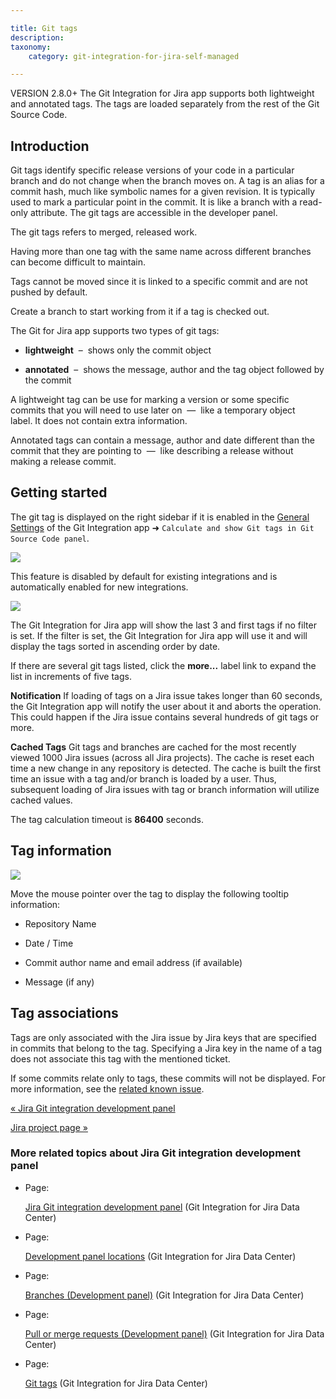 ```yaml
---

title: Git tags
description:
taxonomy:
    category: git-integration-for-jira-self-managed

---
```

VERSION 2.8.0+ The Git Integration for Jira app supports both lightweight and annotated tags. The tags are loaded separately from the rest of the Git Source Code.

## Introduction

Git tags identify specific release versions of your code in a particular branch and do not change when the branch moves on. A tag is an alias for a commit hash, much like symbolic names for a given revision. It is typically used to mark a particular point in the commit. It is like a branch with a read-only attribute. The git tags are accessible in the developer panel.

The git tags refers to merged, released work.

Having more than one tag with the same name across different branches can become difficult to maintain.


Tags cannot be moved since it is linked to a specific commit and are not pushed by default. 

Create a branch to start working from it if a tag is checked out.


The Git for Jira app supports two types of git tags:

*   **lightweight**  –  shows only the commit object

*   **annotated**  –  shows the message, author and the tag object followed by the commit


A lightweight tag can be use for marking a version or some specific commits that you will need to use later on  —  like a temporary object label. It does not contain extra information.

Annotated tags can contain a message, author and date different than the commit that they are pointing to  —  like describing a release without making a release commit.

## Getting started

The git tag is displayed on the right sidebar if it is enabled in the [General Settings](/wiki/spaces/GIJDC/pages/1207795905) of the Git Integration app ➜ `Calculate and show Git tags in Git Source Code panel`.

![](https://bigbrassband.atlassian.net/wiki/download/thumbnails/1930399204/dev-panel-git-tags-gen-cfg-setting.png?version=1&modificationDate=1630642925378&cacheVersion=1&api=v2&width=550&height=68)

This feature is disabled by default for existing integrations and is automatically enabled for new integrations.

![](https://bigbrassband.atlassian.net/wiki/download/attachments/1930399204/git-tags-example.png?version=1&modificationDate=1630642926089&cacheVersion=1&api=v2)

The Git Integration for Jira app will show the last 3 and first tags if no filter is set. If the filter is set, the Git Integration for Jira app will use it and will display the tags sorted in ascending order by date.

If there are several git tags listed, click the **more...** label link to expand the list in increments of five tags.

**Notification**
If loading of tags on a Jira issue takes longer than 60 seconds, the Git Integration app will notify the user about it and aborts the operation. This could happen if the Jira issue contains several hundreds of git tags or more.

**Cached Tags**
Git tags and branches are cached for the most recently viewed 1000 Jira issues (across all Jira projects). The cache is reset each time a new change in any repository is detected. The cache is built the first time an issue with a tag and/or branch is loaded by a user. Thus, subsequent loading of Jira issues with tag or branch information will utilize cached values.

The tag calculation timeout is **86400** seconds.

## Tag information

![](https://bigbrassband.atlassian.net/wiki/download/attachments/1930399204/gitserver-git-tags-hover.png?version=1&modificationDate=1630642926320&cacheVersion=1&api=v2)

Move the mouse pointer over the tag to display the following tooltip information:

*   Repository Name

*   Date / Time

*   Commit author name and email address (if available)

*   Message (if any)


## Tag associations

Tags are only associated with the Jira issue by Jira keys that are specified in commits that belong to the tag. Specifying a Jira key in the name of a tag does not associate this tag with the mentioned ticket.

If some commits relate only to tags, these commits will not be displayed. For more information, see the [related known issue](https://bigbrassband.atlassian.net/wiki/spaces/GIJDC/pages/591888396/Known+Issues#Commits-Relating-Only-to-Tags-are-Not-Displayed).

[« Jira Git integration development panel](/wiki/spaces/GIJDC/pages/1930399012/Jira+Git+integration+development+panel)

[Jira project page »](/wiki/spaces/GIJDC/pages/1930399252/Jira+project+page)

### More related topics about Jira Git integration development panel

*   Page:

    [Jira Git integration development panel](/wiki/spaces/GIJDC/pages/1930399012/Jira+Git+integration+development+panel) (Git Integration for Jira Data Center)

*   Page:

    [Development panel locations](/wiki/spaces/GIJDC/pages/1930399041/Development+panel+locations) (Git Integration for Jira Data Center)

*   Page:

    [Branches (Development panel)](/wiki/spaces/GIJDC/pages/1930399090) (Git Integration for Jira Data Center)

*   Page:

    [Pull or merge requests (Development panel)](/wiki/spaces/GIJDC/pages/1930399144) (Git Integration for Jira Data Center)

*   Page:

    [Git tags](/wiki/spaces/GIJDC/pages/1930399204/Git+tags) (Git Integration for Jira Data Center)